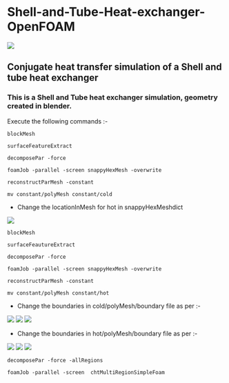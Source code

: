 # Shell-and-Tube-Heat-exchanger-OpenFOAM

<img src="https://d2t1xqejof9utc.cloudfront.net/screenshots/pics/fd275ff0a4d0179913ce146506715635/large.png"/>


## Conjugate heat transfer simulation of a Shell and tube heat exchanger

### This is a Shell and Tube heat exchanger simulation, geometry created in blender.

Execute the following commands :-
```
blockMesh

surfaceFeatureExtract

decomposePar -force

foamJob -parallel -screen snappyHexMesh -overwrite

reconstructParMesh -constant

mv constant/polyMesh constant/cold

```

+ Change the locationInMesh for hot in snappyHexMeshdict

<img src="https://sun9-2.userapi.com/impg/GutCCZUP11dCZbgFRAq6PLCIbGqe_IOIfNGnzw/jxSXvkh4fBk.jpg?size=893x105&quality=95&sign=9d049403ba4fbfae71d7241974b9a659&type=album"/>

```
blockMesh

surfaceFeautureExtract

decomposePar -force

foamJob -parallel -screen snappyHexMesh -overwrite

reconstructParMesh -constant

mv constant/polyMesh constant/hot

```
+ Change the boundaries in cold/polyMesh/boundary file as per :-

<img src ="https://sun9-32.userapi.com/impg/BHwbCpRdSieqKFfEIa6Bn4C_k59ofUXsgthY7Q/Gaml3XkzGpg.jpg?size=595x507&quality=95&sign=2a4551ce317d56e8c1edb549fdeaa073&type=album" />

<img src ="https://sun9-48.userapi.com/impg/JnNFx8MCHNZEcWI8bFqh-k6taeaJpovoYRcdhQ/npFp8YUBtv0.jpg?size=587x500&quality=95&sign=17ae3517b1db33f6f5461c64441249e9&type=album" />

<img src ="https://sun9-4.userapi.com/impg/WzyAr_8PLibXDwubdUEh7cExUyvwEDSeA-lXZA/sNxmxjTQD6w.jpg?size=588x499&quality=95&sign=657d37cc27cc6156a0814749d43b9864&type=album" />

+ Change the boundaries in hot/polyMesh/boundary file as per :-

<img src ="https://sun9-62.userapi.com/impg/DQuodUdS3Iz3mkb-HVkLoXWP9v6oLhekMYJmUw/RqZL8rDE6uI.jpg?size=606x495&quality=95&sign=c2b19e3c34818fd852c6d9e066661b91&type=album"/>

<img src ="https://sun9-43.userapi.com/impg/PMz4qkEJagoqGUysZrCuRKjNLm6001LNNBOU9w/Av_vn0YVbjI.jpg?size=583x503&quality=95&sign=e4237ee76302384aa4dfcd8e0fc23ccb&type=album" />

<img src ="https://sun9-63.userapi.com/impg/gaMQmGjgnbpxkAXG4qDXEuYzptD-CyiVj3lOKw/mI5uyiY5GUQ.jpg?size=575x512&quality=95&sign=67be966b423ecd66afde709858c16859&type=album" />


```
decomposePar -force -allRegions

foamJob -parallel -screen  chtMultiRegionSimpleFoam

```
